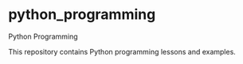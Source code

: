 # python_programming
Python Programming

This repository contains Python programming lessons and examples.

